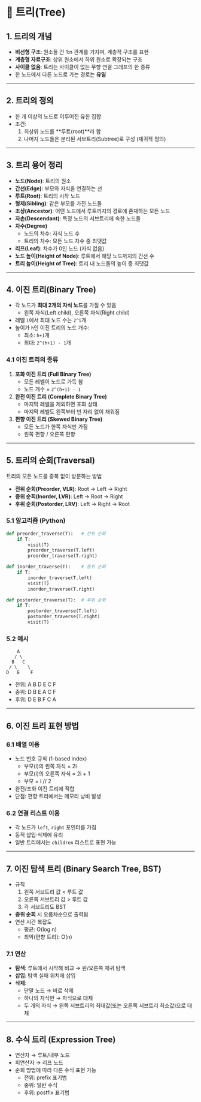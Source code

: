 # 🌳 트리(Tree)

## 1. 트리의 개념

-   **비선형 구조**: 원소들 간 1:n 관계를 가지며, 계층적 구조를 표현
-   **계층형 자료구조**: 상위 원소에서 하위 원소로 확장되는 구조
-   **사이클 없음**: 트리는 사이클이 없는 무향 연결 그래프의 한 종류
-   한 노드에서 다른 노드로 가는 경로는 **유일**

------------------------------------------------------------------------

## 2. 트리의 정의

-   한 개 이상의 노드로 이루어진 유한 집합
-   조건:
    1.  최상위 노드를 **루트(root)**라 함
    2.  나머지 노드들은 분리된 서브트리(Subtree)로 구성 (재귀적 정의)

------------------------------------------------------------------------

## 3. 트리 용어 정리

-   **노드(Node)**: 트리의 원소
-   **간선(Edge)**: 부모와 자식을 연결하는 선
-   **루트(Root)**: 트리의 시작 노드
-   **형제(Sibling)**: 같은 부모를 가진 노드들
-   **조상(Ancestor)**: 어떤 노드에서 루트까지의 경로에 존재하는 모든
    노드
-   **자손(Descendant)**: 특정 노드의 서브트리에 속한 노드들
-   **차수(Degree)**
    -   노드의 차수: 자식 노드 수
    -   트리의 차수: 모든 노드 차수 중 최댓값
-   **리프(Leaf)**: 차수가 0인 노드 (자식 없음)
-   **노드 높이(Height of Node)**: 루트에서 해당 노드까지의 간선 수
-   **트리 높이(Height of Tree)**: 트리 내 노드들의 높이 중 최댓값

------------------------------------------------------------------------

## 4. 이진 트리(Binary Tree)

-   각 노드가 **최대 2개의 자식 노드**를 가질 수 있음
    -   왼쪽 자식(Left child), 오른쪽 자식(Right child)
-   레벨 `i`에서 최대 노드 수는 `2^i`개
-   높이가 `h`인 이진 트리의 노드 개수:
    -   최소: `h+1`개
    -   최대: `2^(h+1) - 1`개

### 4.1 이진 트리의 종류

1.  **포화 이진 트리 (Full Binary Tree)**
    -   모든 레벨이 노드로 가득 참
    -   노드 개수 = `2^(h+1) - 1`
2.  **완전 이진 트리 (Complete Binary Tree)**
    -   마지막 레벨을 제외하면 포화 상태
    -   마지막 레벨도 왼쪽부터 빈 자리 없이 채워짐
3.  **편향 이진 트리 (Skewed Binary Tree)**
    -   모든 노드가 한쪽 자식만 가짐
    -   왼쪽 편향 / 오른쪽 편향

------------------------------------------------------------------------

## 5. 트리의 순회(Traversal)

트리의 모든 노드를 중복 없이 방문하는 방법

-   **전위 순회(Preorder, VLR)**: Root → Left → Right
-   **중위 순회(Inorder, LVR)**: Left → Root → Right
-   **후위 순회(Postorder, LRV)**: Left → Right → Root

### 5.1 알고리즘 (Python)

``` python
def preorder_traverse(T):   # 전위 순회
    if T:
        visit(T)
        preorder_traverse(T.left)
        preorder_traverse(T.right)

def inorder_traverse(T):    # 중위 순회
    if T:
        inorder_traverse(T.left)
        visit(T)
        inorder_traverse(T.right)

def postorder_traverse(T):  # 후위 순회
    if T:
        postorder_traverse(T.left)
        postorder_traverse(T.right)
        visit(T)
```

### 5.2 예시

        A
       / \
      B   C
     / \    \
    D   E    F

-   전위: A B D E C F
-   중위: D B E A C F
-   후위: D E B F C A

------------------------------------------------------------------------

## 6. 이진 트리 표현 방법

### 6.1 배열 이용

-   노드 번호 규칙 (1-based index)
    -   부모(i)의 왼쪽 자식 = 2i
    -   부모(i)의 오른쪽 자식 = 2i + 1
    -   부모 = i // 2
-   완전/포화 이진 트리에 적합
-   단점: 편향 트리에서는 메모리 낭비 발생

### 6.2 연결 리스트 이용

-   각 노드가 `left`, `right` 포인터를 가짐
-   동적 삽입·삭제에 유리
-   일반 트리에서는 `children` 리스트로 표현 가능

------------------------------------------------------------------------

## 7. 이진 탐색 트리 (Binary Search Tree, BST)

-   규칙
    1.  왼쪽 서브트리 값 < 루트 값
    2.  오른쪽 서브트리 값 > 루트 값
    3.  각 서브트리도 BST
-   **중위 순회** 시 오름차순으로 출력됨
-   연산 시간 복잡도
    -   평균: O(log n)
    -   최악(편향 트리): O(n)

### 7.1 연산

-   **탐색**: 루트에서 시작해 비교 → 왼/오른쪽 재귀 탐색
-   **삽입**: 탐색 실패 위치에 삽입
-   **삭제**:
    -   단말 노드 → 바로 삭제
    -   하나의 자식만 → 자식으로 대체
    -   두 개의 자식 → 왼쪽 서브트리의 최대값(또는 오른쪽 서브트리
        최소값)으로 대체

------------------------------------------------------------------------

## 8. 수식 트리 (Expression Tree)

-   연산자 → 루트/내부 노드
-   피연산자 → 리프 노드
-   순회 방법에 따라 다른 수식 표현 가능
    -   전위: prefix 표기법
    -   중위: 일반 수식
    -   후위: postfix 표기법
